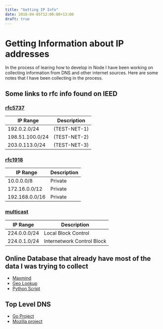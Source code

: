 ```yaml
---
title: "Getting IP Info"
date: 2018-04-05T12:00:00+13:00
draft: true
---
```

# Getting Information about IP addresses
In the process of learing how to develop in Node I have been working on collecting information from DNS and other internet sources.  Here are some notes that I have been collecting in the process.

## Some links to rfc info found on IEED
### [rfc5737](https://tools.ietf.org/html/rfc5737)
| IP Range | Description |
| -------- | ----------- |
| 192.0.2.0/24 | (TEST-NET-1) |
| 198.51.100.0/24 | (TEST-NET-2) |
| 203.0.113.0/24 | (TEST-NET-3) |


### [rfc1918](https://tools.ietf.org/html/rfc1918)
| IP Range | Description |
| -------- | ----------- |
| 10.0.0.0/8    | Private     |
| 172.16.0.0/12 | Private     |
| 192.168.0.0/16   | Private     |


### [multicast](https://www.iana.org/assignments/multicast-addresses/multicast-addresses.xhtml)
| IP Range | Description |
| -------- | ----------- |
| 224.0.0.0/24 | Local Block Control |
| 224.0.1.0/24 | Internetwork Control Block |

## Online Database that already have most of the data I was trying to collect 
+ [Maxmind](https://dev.maxmind.com/geoip/geoip2)
+ [Geo Lookup](https://www.ip2location.com/demo)
+ [Python Script](https://github.com/secynic/ipwhois/)

## Top Level DNS
+ [Go Project](https://github.com/zonedb/zonedb)
+ [Mozilla project](https://publicsuffix.org/list/public_suffix_list.dat)

